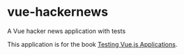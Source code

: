 # vue-hackernews

A Vue hacker news application with tests

This application is for the book [Testing Vue.js Applications](https://www.amazon.com/Testing-Vue-js-Applications-Edd-Yerburgh/dp/1617295248).
